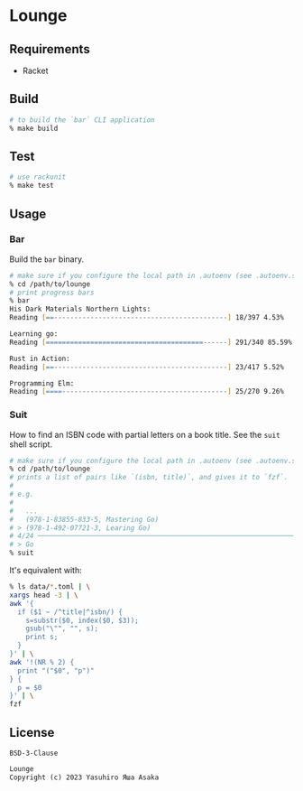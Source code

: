 # Lounge


## Requirements

* Racket


## Build

```zsh
# to build the `bar` CLI application
% make build
```


## Test

```zsh
# use rackunit
% make test
```


## Usage

### Bar

Build the `bar` binary.

```zsh
# make sure if you configure the local path in .autoenv (see .autoenv.sample)
% cd /path/to/lounge
# print progress bars
% bar
His Dark Materials Northern Lights:
Reading [==-------------------------------------------] 18/397 4.53%

Learning go:
Reading [=======================================------] 291/340 85.59%

Rust in Action:
Reading [==-------------------------------------------] 23/417 5.52%

Programming Elm:
Reading [====-----------------------------------------] 25/270 9.26%
```

### Suit

How to find an ISBN code with partial letters on a book title.
See the `suit` shell script.

```zsh
# make sure if you configure the local path in .autoenv (see .autoenv.sample)
% cd /path/to/lounge
# prints a list of pairs like `(isbn, title)`, and gives it to `fzf`.
#
# e.g.
#
#   ...
#   (978-1-83855-833-5, Mastering Go)
# > (978-1-492-07721-3, Learing Go)
# 4/24 ───────────────────────────────────────────────────────────────────────
# > Go
% suit
```

It's equivalent with:

```zsh
% ls data/*.toml | \
xargs head -3 | \
awk '{
  if ($1 ~ /^title|^isbn/) {
    s=substr($0, index($0, $3));
    gsub("\"", "", s);
    print s;
  }
}' | \
awk '!(NR % 2) {
  print "("$0", "p")"
} {
  p = $0
}' | \
fzf
```


## License

`BSD-3-Clause`

```txt
Lounge
Copyright (c) 2023 Yasuhiro Яша Asaka
```
